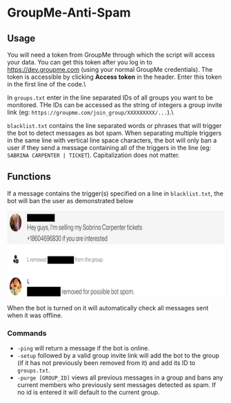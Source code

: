 # GroupMe-Anti-Spam
## Usage
You will need a token from GroupMe through which the script will access your data. You can get this token after you log in to https://dev.groupme.com (using your normal GroupMe credentials). The token is accessible by clicking **Access token** in the header. Enter this token in the first line of the code.\

In `groups.txt` enter in the line separated IDs of all groups you want to be monitored. THe IDs can be accessed as the string of integers a group invite link (eg: `https://groupme.com/join_group/XXXXXXXXX/...`).\

`blacklist.txt` contains the line separated words or phrases that will trigger the bot to detect messages as bot spam. When separating multiple triggers in the same line with vertical line space characters, the bot will only ban a user if they send a message containing all of the triggers in the line (eg: `SABRINA CARPENTER | TICKET`). Capitalization does not matter.

## Functions
If a message contains the trigger(s) specified on a line in `blacklist.txt`, the bot will ban the user as demonstrated below

<p align="center"><img src="images/ban_example.png" height="200px"></img></p>

When the bot is turned on it will automatically check all messages sent when it was offline.

### Commands
* `-ping` will return a message if the bot is online.
* `-setup` followed by a valid group invite link will add the bot to the group (if it has not previously been removed from it) and add its ID to `groups.txt`.
* `-purge [GROUP_ID]` views all previous messages in a group and bans any current members who previously sent messages detected as spam. If no id is entered it will default to the current group.
